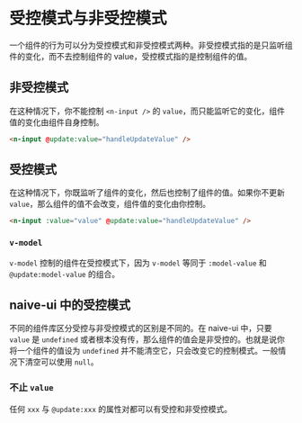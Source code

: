 <!--anchor:on-->

# 受控模式与非受控模式

一个组件的行为可以分为受控模式和非受控模式两种。非受控模式指的是只监听组件的变化，而不去控制组件的 value，受控模式指的是控制组件的值。

## 非受控模式

在这种情况下，你不能控制 `<n-input />` 的 `value`，而只能监听它的变化，组件值的变化由组件自身控制。

```html
<n-input @update:value="handleUpdateValue" />
```

## 受控模式

在这种情况下，你既监听了组件的变化，然后也控制了组件的值。如果你不更新 `value`，那么组件的值不会改变，组件值的变化由你控制。

```html
<n-input :value="value" @update:value="handleUpdateValue" />
```

### `v-model`

`v-model` 控制的组件在受控模式下，因为 `v-model` 等同于 `:model-value` 和 `@update:model-value` 的组合。

## naive-ui 中的受控模式

不同的组件库区分受控与非受控模式的区别是不同的。在 naive-ui 中，只要 `value` 是 `undefined` 或者根本没有传，那么组件的值会是非受控的。也就是说你将一个组件的值设为 `undefined` 并不能清空它，只会改变它的控制模式。一般情况下清空可以使用 `null`。

### 不止 `value`

任何 `xxx` 与 `@update:xxx` 的属性对都可以有受控和非受控模式。
